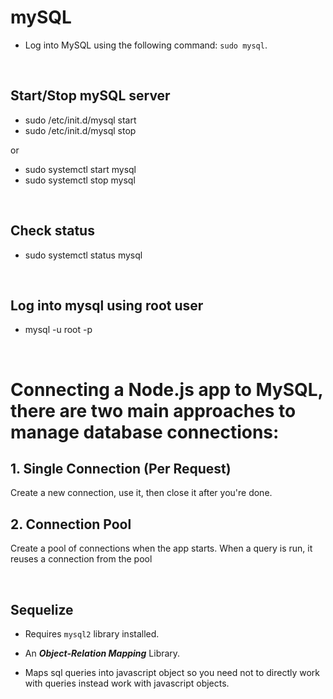 # mySQL

* Log into MySQL using the following command: `sudo mysql`.

<br/>

## Start/Stop mySQL server
* sudo /etc/init.d/mysql start
* sudo /etc/init.d/mysql stop

or

* sudo systemctl start mysql
* sudo systemctl stop mysql

<br/>

## Check status
* sudo systemctl status mysql

<br/>

## Log into mysql using root user
* mysql -u root -p

<br/>

# Connecting a Node.js app to MySQL, there are two main approaches to manage database connections:

## 1. Single Connection (Per Request)
Create a new connection, use it, then close it after you're done.

## 2. Connection Pool
Create a pool of connections when the app starts. When a query is run, it reuses a connection from the pool

<br/>

## Sequelize

* Requires `mysql2` library installed.

* An ***Object-Relation Mapping*** Library.

* Maps sql queries into javascript object so you need not to directly work with queries instead work with javascript objects.

